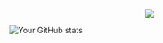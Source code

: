 <div align="center">
  <img src="https://github.com/user-attachments/assets/6097cbec-7c1a-4726-b096-77f705265607" />
</div>

![Your GitHub stats](https://github-readme-stats.vercel.app/api?username=hoji510&show_icons=true&bg_color=00000000)


